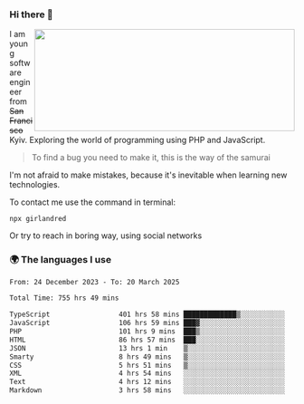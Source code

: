 ### Hi there 👋  

<img align='right' src="https://github-readme-stats.vercel.app/api?username=girlandred&count_private=true&show_icons=true&include_all_commits=true&hide_rank=true&hide_title=true&theme=buefy&card_width=300" width=460 height=180>


I am young software engineer from ~~San Francisco~~ Kyiv. Exploring the world of programming using PHP and JavaScript.


> To find a bug you need to make it, this is the way of the samurai



I'm not afraid to make mistakes, because it's inevitable when learning new technologies.

To contact me use the command in terminal:

```
npx girlandred
```

Or try to reach in boring way, using social networks


### 🌍 The languages I use

<!--START_SECTION:waka-->

```txt
From: 24 December 2023 - To: 20 March 2025

Total Time: 755 hrs 49 mins

TypeScript                 401 hrs 58 mins █████████████▒░░░░░░░░░░░   53.17 %
JavaScript                 106 hrs 59 mins ███▓░░░░░░░░░░░░░░░░░░░░░   14.15 %
PHP                        101 hrs 9 mins  ███▒░░░░░░░░░░░░░░░░░░░░░   13.38 %
HTML                       86 hrs 57 mins  ███░░░░░░░░░░░░░░░░░░░░░░   11.50 %
JSON                       13 hrs 1 min    ▒░░░░░░░░░░░░░░░░░░░░░░░░   01.72 %
Smarty                     8 hrs 49 mins   ▒░░░░░░░░░░░░░░░░░░░░░░░░   01.17 %
CSS                        5 hrs 51 mins   ▒░░░░░░░░░░░░░░░░░░░░░░░░   00.77 %
XML                        4 hrs 54 mins   ░░░░░░░░░░░░░░░░░░░░░░░░░   00.65 %
Text                       4 hrs 12 mins   ░░░░░░░░░░░░░░░░░░░░░░░░░   00.56 %
Markdown                   3 hrs 58 mins   ░░░░░░░░░░░░░░░░░░░░░░░░░   00.53 %
```

<!--END_SECTION:waka-->
